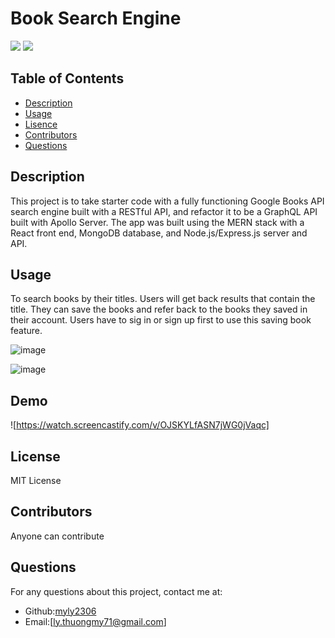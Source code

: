   
# Book Search Engine
![](https://img.shields.io/badge/license-MIT-blue)
  ![]([MIT](https://www.mit.edu/~amini/LICENSE.md))
  

## Table of Contents
* [Description](#Description)
* [Usage](#Usage)
* [Lisence](#Lisence)
* [Contributors](#Contributors)
* [Questions](#Questions)

## Description
This project is to take starter code with a fully functioning Google Books API search engine built with a RESTful API, and refactor it to be a GraphQL API built with Apollo Server. The app was built using the MERN stack with a React front end, MongoDB database, and Node.js/Express.js server and API. 

## Usage
To search books by their titles. Users will get back results that contain the title. They can save the books and refer back to the books they saved in their account. Users have to sig in or sign up first to use this saving book feature.

![image](https://user-images.githubusercontent.com/83524121/143990231-ef70290c-ff77-4f7f-bbe3-96e67a040a7a.png)


![image](https://user-images.githubusercontent.com/83524121/143990291-1d75e0ee-7f29-4cad-a7f8-80096b8b1225.png)

## Demo

![https://watch.screencastify.com/v/OJSKYLfASN7jWG0jVaqc]


## License
MIT License

## Contributors
Anyone can contribute

## Questions
For any questions about this project, contact me at:
- Github:[myly2306](https://github.com/myly-2306)
- Email:[ly.thuongmy71@gmail.com]

